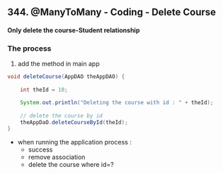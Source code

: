 ## 344. @ManyToMany - Coding - Delete Course

#### Only delete the course-Student relationship 

### The process
1. add the method in main app 
```java
void deleteCourse(AppDAO theAppDAO) {
    
    int theId = 10;

    System.out.println("Deleting the course with id : " + theId);
    
    // delete the course by id 
    theAppDaO.deleteCourseById(theId); 
}
```
* when running the application process : 
  * success
  * remove association 
  * delete the course where id=? 